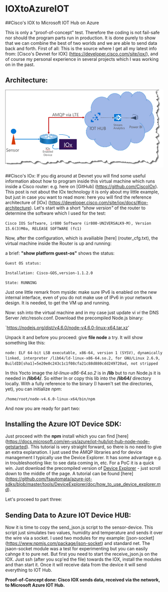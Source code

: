 # IOXtoAzureIOT
##Cisco's IOX to Microsoft IOT Hub on Azure

This is only a "proof-of-concept" test. Therefore the coding is not fail-safe nor should the program parts run in production. It is done purely to show that we can combine the best of two worlds and we are able to send data back and forth.
First of all: This is the source where I get all my latest info from: [Cisco's Devnet for IOX] (https://developer.cisco.com/site/iox/), and of course my personal experience in several projects which I was working on in the past.

## Architecture:
![Architecture](IOX_Arch.jpg) 

##Cisco's IOx:
If you dig around at Devnet you will find some useful information about how to program inside this virtual machine which runs inside a Cisco router: e.g. here on [GitHub] (https://github.com/CiscoIOx). This post is not about the IOx technology it is only about my little example, but just in case you want to read  more: here you will find the reference architecture of [IOx] (https://developer.cisco.com/site/iox/docs/#iox-architecture).
Let's start with a short *"show version"* of the router to determine the software which I used for the test:

`Cisco IOS Software, ir800 Software (ir800-UNIVERSALK9-M), Version 15.6(3)M0a, RELEASE SOFTWARE (fc1)`


Now, after the configuration, which is availiable [here] (router_cfg.txt), the virtual machine inside the Router is up and running:

a brief: **"show platform guest-os"** shows the status:

`Guest OS status:`

`Installation: Cisco-GOS,version-1.1.2.0`

`State: RUNNING`

Just one little remark from myside: make sure IPv6 is enabled on the new internal interface, even of you do not make use of IPv6 in your network design. It is needed, to get the VM up and running.

Now: ssh into the virtual machine and in my case just update vi *vi* the DNS Server /etc/resolv.conf. Download the precompiled Node.js binary:

`https://nodejs.org/dist/v4.6.0/node-v4.6.0-linux-x64.tar.xz'

Unpack it and before you proceed: give **file node** a try. It will show something like this:

`node: ELF 64-bit LSB executable, x86-64, version 1 (SYSV), dynamically linked, interpreter /lib64/ld-linux-x86-64.so.2, for GNU/Linux 2.6.9, BuildID[sha1]=5e20e0c243c1c1f08cfa21c88d880cdd249720ad, not stripped`

In this Yocto image the *ld-linux-x86-64.so.2* is in **/lib** but to run Node.js it is needed in **/lib64/**. So either ln or copy this lib into the **/lib64/** directory locally. With a fully reference to the binary (I haven't set the directories, yet), you can initialize *npm*:

`/home/root/node-v4.6.0-linux-x64/bin/npm`

And now you are ready for part two: 

## Installing the Azure IOT Device SDK:

Just proceed with the **npm** install which you can find [here] (https://docs.microsoft.com/en-us/azure/iot-hub/iot-hub-node-node-getstarted). This tutorial is very straight forward, so there is no need to give an extra explanation. I just used the AMQP libraries and for device management I typically use the Device Explorer. It has some advantage e.g. in troubleshooting like: to see data coming in, etc. For a PoC it is a quick win. Just download the precompiled version of [Device Explorer](https://github.com/Azure/azure-iot-sdks/releases) - just scroll down to the middle of the page. A tutorial can be found [here] (https://github.com/fsautomata/azure-iot-sdks/blob/master/tools/DeviceExplorer/doc/how_to_use_device_explorer.md).


Let's proceed to part three:

## Sending Data to Azure IOT Device HUB:

Now it is time to copy the send_json.js script to the sensor-device. This script just simulates two values, humidity and temperature and sends it over the wire via a socket. I used two modules for my example: [json-socket] (https://www.npmjs.com/package/json-socket) and standard net. The jsaon-socket module was a test for experimenting but you can easily cahnge it to pure net.
But first you need to start the receive_json.js on the IOX. Just ssh (after you scp'ed the file) towards the IOX, install the modules and than start it. Once it will receive data from the device it will send everything to IOT Hub.

**Proof-of-Concept done: Cisco IOX sends data, received via the network, to Microsoft Azure IOT Hub.**





